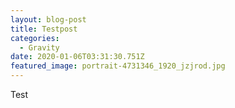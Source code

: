 ```yaml
---
layout: blog-post
title: Testpost
categories:
  - Gravity
date: 2020-01-06T03:31:30.751Z
featured_image: portrait-4731346_1920_jzjrod.jpg
---
```

Test
